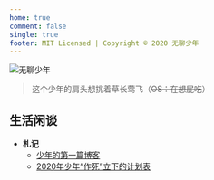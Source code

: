 ```yaml
---
home: true
comment: false
single: true
footer: MIT Licensed | Copyright © 2020 无聊少年
---
```

![无聊少年](http://media.zenghr.com/logo.png)

> 这个少年的肩头想挑着草长莺飞（~~OS：在想屁吃~~）

## 生活闲谈
- **札记**
  - [少年的第一篇博客](http://blog.zenghr.cn/passages/2020-01-18-first-blog)
  - [2020年少年“作死”立下的计划表](http://blog.zenghr.cn)

